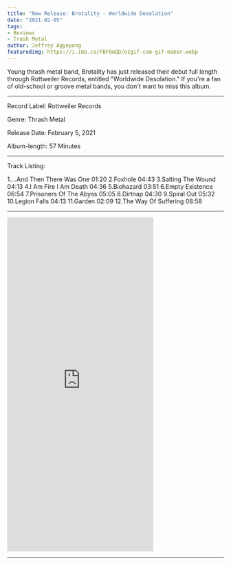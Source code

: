 ```yaml
---
title: "New Release: Brotality - Worldwide Desolation"
date: "2021-02-05"
tags:
- Reviews
- Trash Metal
author: Jeffrey Agyepong
featuredimg: https://i.ibb.co/FBF0mQD/ezgif-com-gif-maker.webp
---
```


Young thrash metal band, Brotality has just released their debut full length through Rottweiler Records, entitled "Worldwide Desolation." If you're a fan of old-school or groove metal bands, you don't want to miss this album.

<hr>

Record Label: Rottweiler Records

Genre: Thrash Metal

Release Date: February 5, 2021

Album-length: 57 Minutes

<hr>

Track Listing:

1....And Then There Was One 01:20
2.Foxhole 04:43
3.Salting The Wound 04:13
4.I Am Fire I Am Death 04:36
5.Biohazard 03:51
6.Empty Existence 06:54
7.Prisoners Of The Abyss 05:05
8.Dirtnap 04:30
9.Spiral Out 05:32
10.Legion Falls 04:13
11.Garden 02:09
12.The Way Of Suffering 08:58

<hr>

<iframe style="border: 0; width: 340px; height: 776px;" src="https://bandcamp.com/EmbeddedPlayer/album=2830097946/size=large/bgcol=ffffff/linkcol=0687f5/transparent=true/" seamless><a href="https://brotality.bandcamp.com/album/worldwide-desolation">Worldwide Desolation by Brotality</a></iframe>

<hr>

